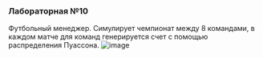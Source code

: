 ### Лабораторная №10
Футбольный менеджер.
Симулирует чемпионат между 8 командами, в каждом матче для команд генерируется счет с помощью распределения Пуассона.
![image](https://github.com/radioperez/932101.slepcova.imit.lab10/assets/129179452/2ee2db43-9749-45bd-b56c-044e047cf2cb)

